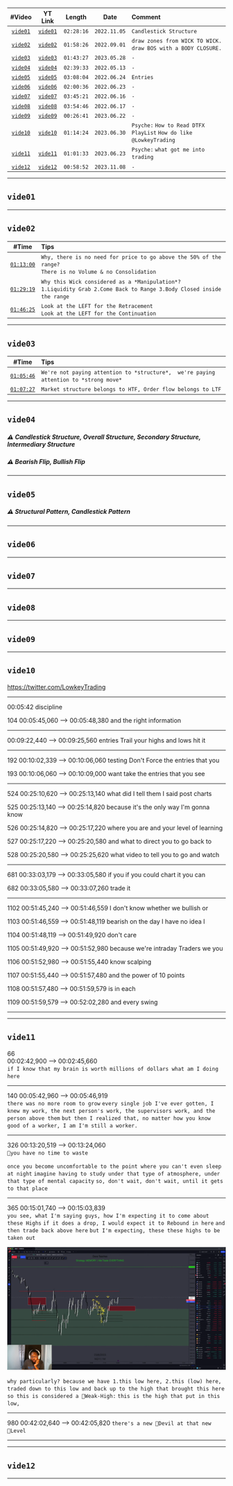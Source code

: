 | #Video | YT Link | Length | Date | Comment | 
| :---: | :---: | :---: | :---: | :--- |
| [`vide01`](#vide01) | [`vide01`](https://www.youtube.com/watch?v=y4rE-jVqrRY) | `02:28:16` | `2022.11.05` | `Candlestick Structure ` |
| [`vide02`](#vide02) | [`vide02`](https://www.youtube.com/watch?v=Xw1CG5HWVts) | `01:58:26` | `2022.09.01` | `draw zones from WICK TO WICK.` <br/> `draw BOS with a BODY CLOSURE. ` |
| [`vide03`](#vide03) | [`vide03`](https://www.youtube.com/watch?v=-O1_MSMVBPc) | `01:43:27` | `2023.05.28` | `-` |
| [`vide04`](#vide04) | [`vide04`](https://www.youtube.com/watch?v=1Vug-H3r88c) | `02:39:33` | `2022.05.13` | `-` |
| [`vide05`](#vide05) | [`vide05`](https://www.youtube.com/watch?v=x4X7srbXf1k) | `03:08:04` | `2022.06.24` | `Entries` |
| [`vide06`](#vide06) | [`vide06`](https://www.youtube.com/watch?v=Du5ywps8cyI) | `02:00:36` | `2022.06.23` | `-` |
| [`vide07`](#vide07) | [`vide07`](https://www.youtube.com/watch?v=NL5DO8mJPsc) | `03:45:21` | `2022.06.16` | `-` |
| [`vide08`](#vide08) | [`vide08`](https://www.youtube.com/watch?v=VV0teyLZWi0) | `03:54:46` | `2022.06.17` | `-` |
| [`vide09`](#vide09) | [`vide09`](https://www.youtube.com/watch?v=hqX91iZo5_g) | `00:26:41` | `2023.06.22` | `-` |
| [`vide10`](#vide10) | [`vide10`](https://www.youtube.com/watch?v=RoLhvoEPXsQ) | `01:14:24` | `2023.06.30` | `Psyche:` `How to Read DTFX PlayList` `How do like @LowkeyTrading`|
| [`vide11`](#vide11) | [`vide11`](https://www.youtube.com/watch?v=ntyP_urAuZM) | `01:01:33` | `2023.06.23` | `Psyche:` `what got me into trading` |
| [`vide12`](#vide12) | [`vide12`](https://www.youtube.com/watch?v=BGV57yOxkig) | `00:58:52` | `2023.11.08` | `-` |

___  
## `vide01`
___  
## `vide02`
| #Time | Tips |
| :---: | :--- |
| [`01:13:00`](https://www.youtube.com/watch?v=Xw1CG5HWVts#t=01h13m00s) | `Why, there is no need for price to go above the 50% of the range?` <br/> `There is no Volume & no Consolidation` |
| [`01:29:19`](https://www.youtube.com/watch?v=Xw1CG5HWVts#t=01h29m19s) | `Why this Wick considered as a *Manipulation*?` <br/> `1.Liquidity Grab 2.Come Back to Range 3.Body Closed inside the range` |
| [`01:46:25`](https://www.youtube.com/watch?v=Xw1CG5HWVts#t=01h46m25s) | `Look at the LEFT for the Retracement` <br/> `Look at the LEFT for the Continuation` |
___  
## `vide03`
| #Time | Tips |
| :---: | :--- |
| [`01:05:46`](https://www.youtube.com/watch?v=-O1_MSMVBPc#t=01h05m46s) | `We're not paying attention to *structure*,  we're paying attention to *strong move*` |
| [`01:07:27`](https://www.youtube.com/watch?v=-O1_MSMVBPc#t=01h07m27s) | `Market structure belongs to HTF, Order flow belongs to LTF` |
___  
## `vide04`  
##### ⚠️ Candlestick Structure, Overall Structure, Secondary Structure, Intermediary Structure
##### ⚠️ Bearish Flip, Bullish Flip
___  
## `vide05`  
##### ⚠️ Structural Pattern, Candlestick Pattern
___  
## `vide06`  
___  
## `vide07`  
___  
## `vide08`  
___  
## `vide09`  
___  
## `vide10`  
https://twitter.com/LowkeyTrading

___
00:05:42
discipline

104
00:05:45,060 --> 00:05:48,380
and the right information
___


00:09:22,440 --> 00:09:25,560
entries Trail your highs and lows hit it

___

192
00:10:02,339 --> 00:10:06,060
testing Don't Force the entries that you

193
00:10:06,060 --> 00:10:09,000
want take the entries that you see
___



524
00:25:10,620 --> 00:25:13,140
what did I tell them I said post charts

525
00:25:13,140 --> 00:25:14,820
because it's the only way I'm gonna know

526
00:25:14,820 --> 00:25:17,220
where you are and your level of learning

527
00:25:17,220 --> 00:25:20,580
and what to direct you to go back to

528
00:25:20,580 --> 00:25:25,620
what video to tell you to go and watch
___




681
00:33:03,179 --> 00:33:05,580
if you if you could chart it you can

682
00:33:05,580 --> 00:33:07,260
trade it
___


1102
00:51:45,240 --> 00:51:46,559
I don't know whether we bullish or

1103
00:51:46,559 --> 00:51:48,119
bearish on the day I have no idea I

1104
00:51:48,119 --> 00:51:49,920
don't care

1105
00:51:49,920 --> 00:51:52,980
because we're intraday Traders we you

1106
00:51:52,980 --> 00:51:55,440
know scalping

1107
00:51:55,440 --> 00:51:57,480
and the power of 10 points

1108
00:51:57,480 --> 00:51:59,579
is in each

1109
00:51:59,579 --> 00:52:02,280
and every swing
___

___  
## `vide11`  
66  
00:02:42,900 --> 00:02:45,660  
`if I know that my brain is worth millions of dollars what am I doing here`
___
140
00:05:42,960 --> 00:05:46,919  
`there was no more room to grow`
`every single job I've ever gotten, I knew my work, the next person's work, the supervisors work, and the person above them`
`but then I realized that, no matter how you know good of a worker, I am I'm still a worker.`
___
326
00:13:20,519 --> 00:13:24,060  
`🔴you have no time to waste`

`once you become uncomfortable to the point where you can't even sleep at night`
`imagine having to study under that type of atmosphere, under that type of mental capacity`
`so, don't wait, don't wait, until it gets to that place`
___
365
00:15:01,740 --> 00:15:03,839  
`you see, what I'm saying guys, how I'm expecting it to come about these Highs`
`if it does a drop, I would expect it to Rebound in here`
`and then trade back above here`
`but I'm expecting, these these highs to be taken out`


[![DTFX](pic/Video%2011%2015-24%20screenshot.png)](https://www.youtube.com/watch?v=ntyP_urAuZM#t=00h15m01s)


`why particularly? because we have 1.this low here, 2.this (low) here, traded down to this low and back up to the high that brought this here`
`so this is considered a 🔴Weak-High:`
`this is the high that put in this low, `

___
980
00:42:02,640 --> 00:42:05,820
`there's a new 🔴Devil at that new 🔴Level`
___

___  
## `vide12`  
___  



